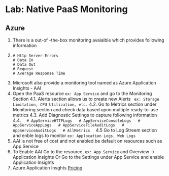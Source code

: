 # Lab: Native PaaS Monitoring

## Azure

1. There is a out-of -the-box monitoring avaialble which provides following information
2.  ```
    # Http Server Errors
    # Data In
    # Data Out
    # Request
    # Average Response Time
    ```
3. Microsoft also provide a monitoring tool named as Azure Application Insights - AAI
4. Open the PaaS resource ``` ex: App Service ``` and go to the Monitoring Section
  4.1. Alerts section allows us to create new Alerts ``` ex: Storage Limitation, CPU Utilization, etc.``` 
  4.2. Go to Metrics section under Monitoring section and check data based upon multiple ready-to-use metrics
  4.3. Add Diagnostic Settings to capture following information 
  4.4.  ```  
        # AppServiceHTTPLogs  
        # AppServiceConsoleLogs  
        # AppServiceAppLogs  
        # AppServiceFileAuditLogs  
        # AppServiceAuditLogs  
        # AllMetrics  
        ```
  4.5 Go to Log Streem section and enble logs to monitor ``` ex: Applocation Logs, Web Logs ```
5. AAI is not free of cost and not enabled be default on resources such as App Service
6. To Enable AAI Go to the resource, ``` ex: App Service ``` and Overview -> Application Insights Or Go to the Settings under App Service and enable Application Insights
7. Azure Application Insghts [Pricing](https://azure.microsoft.com/en-us/pricing/details/monitor/)
